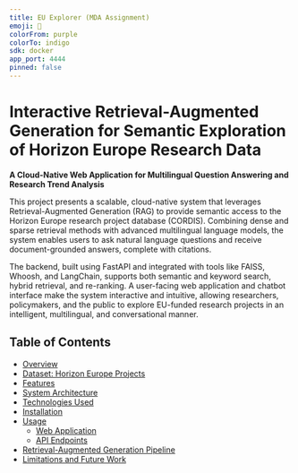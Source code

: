 ```yaml
---
title: EU Explorer (MDA Assignment)   
emoji: 🤖                         
colorFrom: purple                 
colorTo: indigo                   
sdk: docker                       
app_port: 4444                    
pinned: false
---
```


# Interactive Retrieval-Augmented Generation for Semantic Exploration of Horizon Europe Research Data

**A Cloud-Native Web Application for Multilingual Question Answering and Research Trend Analysis**

This project presents a scalable, cloud-native system that leverages Retrieval-Augmented Generation (RAG) to provide semantic access to the Horizon Europe research project database (CORDIS). Combining dense and sparse retrieval methods with advanced multilingual language models, the system enables users to ask natural language questions and receive document-grounded answers, complete with citations.

The backend, built using FastAPI and integrated with tools like FAISS, Whoosh, and LangChain, supports both semantic and keyword search, hybrid retrieval, and re-ranking. A user-facing web application and chatbot interface make the system interactive and intuitive, allowing researchers, policymakers, and the public to explore EU-funded research projects in an intelligent, multilingual, and conversational manner.

## Table of Contents

- [Overview](#overview)
- [Dataset: Horizon Europe Projects](#dataset-horizon-europe-projects)
- [Features](#features)
- [System Architecture](#system-architecture)
- [Technologies Used](#technologies-used)
- [Installation](#installation)
- [Usage](#usage)
  - [Web Application](#web-application)
  - [API Endpoints](#api-endpoints)
- [Retrieval-Augmented Generation Pipeline](#retrieval-augmented-generation-pipeline)
- [Limitations and Future Work](#limitations-and-future-work)

